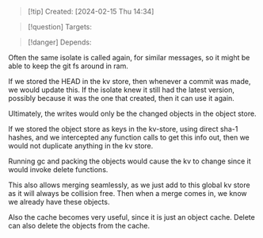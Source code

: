 
>[!tip] Created: [2024-02-15 Thu 14:34]

>[!question] Targets: 

>[!danger] Depends: 

Often the same isolate is called again, for similar messages, so it might be able to keep the git fs around in ram.

If we stored the HEAD in the kv store, then whenever a commit was made, we would update this.
If the isolate knew it still had the latest version, possibly because it was the one that created, then it can use it again.

Ultimately, the writes would only be the changed objects in the object store.

If we stored the object store as keys in the kv-store, using direct sha-1 hashes, and we intercepted any function calls to get this info out, then we would not duplicate anything in the kv store.

Running gc and packing the objects would cause the kv to change since it would invoke delete functions.

This also allows merging seamlessly, as we just add to this global kv store as it will always be collision free.  Then when a merge comes in, we know we already have these objects.

Also the cache becomes very useful, since it is just an object cache.
Delete can also delete the objects from the cache.